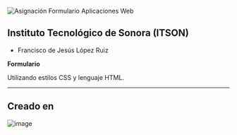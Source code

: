 ![Asignación Formulario Aplicaciones Web](https://github.com/user-attachments/assets/d71b12b4-1642-4c7c-8a46-8e8fe198b9db)




## Instituto Tecnológico de Sonora (ITSON)

- Francisco de Jesús López Ruiz 

**Formulario**

Utilizando estilos CSS y lenguaje HTML.

---
## Creado en

![image](https://github.com/user-attachments/assets/48b85af6-ab5a-4e0a-92ff-85088d7c5797)
